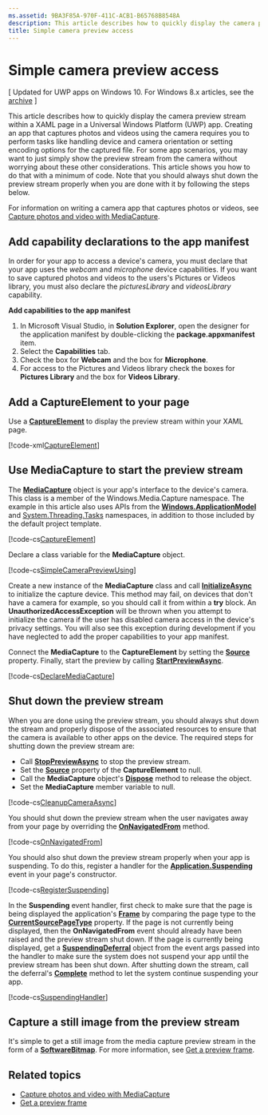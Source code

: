 ```yaml
---
ms.assetid: 9BA3F85A-970F-411C-ACB1-B65768B8548A
description: This article describes how to quickly display the camera preview stream within a XAML page in a Universal Windows Platform (UWP) app.
title: Simple camera preview access
---
```


# Simple camera preview access

\[ Updated for UWP apps on Windows 10. For Windows 8.x articles, see the [archive](http://go.microsoft.com/fwlink/p/?linkid=619132) \]

This article describes how to quickly display the camera preview stream within a XAML page in a Universal Windows Platform (UWP) app. Creating an app that captures photos and videos using the camera requires you to perform tasks like handling device and camera orientation or setting encoding options for the captured file. For some app scenarios, you may want to just simply show the preview stream from the camera without worrying about these other considerations. This article shows you how to do that with a minimum of code. Note that you should always shut down the preview stream properly when you are done with it by following the steps below.

For information on writing a camera app that captures photos or videos, see [Capture photos and video with MediaCapture](capture-photos-and-video-with-mediacapture.md).

## Add capability declarations to the app manifest

In order for your app to access a device's camera, you must declare that your app uses the *webcam* and *microphone* device capabilities. If you want to save captured photos and videos to the users's Pictures or Videos library, you must also declare the *picturesLibrary* and *videosLibrary* capability.

**Add capabilities to the app manifest**

1.  In Microsoft Visual Studio, in **Solution Explorer**, open the designer for the application manifest by double-clicking the **package.appxmanifest** item.
2.  Select the **Capabilities** tab.
3.  Check the box for **Webcam** and the box for **Microphone**.
4.  For access to the Pictures and Videos library check the boxes for **Pictures Library** and the box for **Videos Library**.

## Add a CaptureElement to your page

Use a [**CaptureElement**](https://msdn.microsoft.com/library/windows/apps/br209278) to display the preview stream within your XAML page.

[!code-xml[CaptureElement](./code/SimpleCameraPreview_Win10/cs/MainPage.xaml#SnippetCaptureElement)]

## Use MediaCapture to start the preview stream

The [**MediaCapture**](https://msdn.microsoft.com/library/windows/apps/br241124) object is your app's interface to the device's camera. This class is a member of the Windows.Media.Capture namespace. The example in this article also uses APIs from the [**Windows.ApplicationModel**](https://msdn.microsoft.com/library/windows/apps/br224691) and [System.Threading.Tasks](https://msdn.microsoft.com/library/windows/apps/xaml/system.threading.tasks.aspx) namespaces, in addition to those included by the default project template.

[!code-cs[CaptureElement](./code/SimpleCameraPreview_Win10/cs/MainPage.xaml#SnippetCaptureElement)]

Declare a class variable for the **MediaCapture** object.

[!code-cs[SimpleCameraPreviewUsing](./code/SimpleCameraPreview_Win10/cs/MainPage.xaml.cs#SnippetSimpleCameraPreviewUsing)]

Create a new instance of the **MediaCapture** class and call [**InitializeAsync**](https://msdn.microsoft.com/library/windows/apps/br226598) to initialize the capture device. This method may fail, on devices that don't have a camera for example, so you should call it from within a **try** block. An **UnauthorizedAccessException** will be thrown when you attempt to initialize the camera if the user has disabled camera access in the device's privacy settings. You will also see this exception during development if you have neglected to add the proper capabilities to your app manifest.

Connect the **MediaCapture** to the **CaptureElement** by setting the [**Source**](https://msdn.microsoft.com/library/windows/apps/br209280) property. Finally, start the preview by calling [**StartPreviewAsync**](https://msdn.microsoft.com/library/windows/apps/br226613).

[!code-cs[DeclareMediaCapture](./code/SimpleCameraPreview_Win10/cs/MainPage.xaml.cs#SnippetDeclareMediaCapture)]

## Shut down the preview stream

When you are done using the preview stream, you should always shut down the stream and properly dispose of the associated resources to ensure that the camera is available to other apps on the device. The required steps for shutting down the preview stream are:

-   Call [**StopPreviewAsync**](https://msdn.microsoft.com/library/windows/apps/br226622) to stop the preview stream.
-   Set the [**Source**](https://msdn.microsoft.com/library/windows/apps/br209280) property of the **CaptureElement** to null.
-   Call the **MediaCapture** object's [**Dispose**](https://msdn.microsoft.com/library/windows/apps/dn278858) method to release the object.
-   Set the **MediaCapture** member variable to null.

[!code-cs[CleanupCameraAsync](./code/SimpleCameraPreview_Win10/cs/MainPage.xaml.cs#SnippetCleanupCameraAsync)]

You should shut down the preview stream when the user navigates away from your page by overriding the [**OnNavigatedFrom**](https://msdn.microsoft.com/library/windows/apps/br227507) method.

[!code-cs[OnNavigatedFrom](./code/SimpleCameraPreview_Win10/cs/MainPage.xaml.cs#SnippetOnNavigatedFrom)]

You should also shut down the preview stream properly when your app is suspending. To do this, register a handler for the [**Application.Suspending**](https://msdn.microsoft.com/library/windows/apps/br205860) event in your page's constructor.

[!code-cs[RegisterSuspending](./code/SimpleCameraPreview_Win10/cs/MainPage.xaml.cs#SnippetRegisterSuspending)]

In the **Suspending** event handler, first check to make sure that the page is being displayed the application's [**Frame**](https://msdn.microsoft.com/library/windows/apps/br242682) by comparing the page type to the [**CurrentSourcePageType**](https://msdn.microsoft.com/library/windows/apps/hh702390) property. If the page is not currently being displayed, then the **OnNavigatedFrom** event should already have been raised and the preview stream shut down. If the page is currently being displayed, get a [**SuspendingDeferral**](https://msdn.microsoft.com/library/windows/apps/br224684) object from the event args passed into the handler to make sure the system does not suspend your app until the preview stream has been shut down. After shutting down the stream, call the deferral's [**Complete**](https://msdn.microsoft.com/library/windows/apps/br224685) method to let the system continue suspending your app.

[!code-cs[SuspendingHandler](./code/SimpleCameraPreview_Win10/cs/MainPage.xaml.cs#SnippetSuspendingHandler)]

## Capture a still image from the preview stream

It's simple to get a still image from the media capture preview stream in the form of a [**SoftwareBitmap**](https://msdn.microsoft.com/library/windows/apps/dn887358). For more information, see [Get a preview frame](get-a-preview-frame.md).

## Related topics

* [Capture photos and video with MediaCapture](capture-photos-and-video-with-mediacapture.md)
* [Get a preview frame](get-a-preview-frame.md)


<!--HONumber=Mar16_HO2-->


